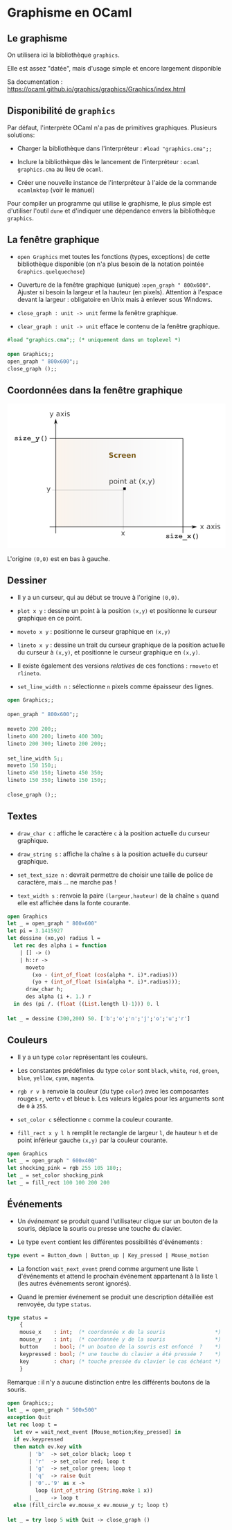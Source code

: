 Graphisme en OCaml
==================

## Le graphisme

On utilisera ici la bibliothèque `graphics`.

Elle est assez "datée", mais d'usage simple et encore largement disponible

Sa documentation : https://ocaml.github.io/graphics/graphics/Graphics/index.html

## Disponibilité de `graphics`

Par défaut, l'interprète OCaml n'a pas de primitives graphiques. Plusieurs solutions:

 - Charger la bibliothèque dans l'interpréteur : `#load "graphics.cma";;`

 - Inclure la bibliothèque dès le lancement de l'interpréteur : `ocaml graphics.cma` au lieu de `ocaml`.

 - Créer une nouvelle instance de l'interpréteur à l'aide de la commande `ocamlmktop` (voir le manuel)

Pour compiler un programme qui utilise le graphisme, le plus simple est d'utiliser l'outil `dune` et d'indiquer une dépendance envers la bibliothèque `graphics`.

## La fenêtre graphique

- `open Graphics` met toutes les fonctions (types, exceptions) de cette bibliothèque disponible (on n'a plus besoin de la notation pointée `Graphics.quelquechose`)

- Ouverture de la fenêtre graphique (unique) :`open_graph " 800x600"`. Ajuster si besoin la largeur et la hauteur (en pixels).
  Attention à l'espace devant la largeur : obligatoire en Unix mais à enlever sous Windows.

- `close_graph : unit -> unit` ferme la fenêtre graphique.

- `clear_graph : unit -> unit` efface le contenu de la fenêtre graphique.

```ocaml
#load "graphics.cma";; (* uniquement dans un toplevel *)

open Graphics;;
open_graph " 800x600";;
close_graph ();;
```

## Coordonnées dans la fenêtre graphique

![coordonnees](https://github.com/ocaml/graphics/blob/master/libgraph.png)

L'origine `(0,0)` est en bas à gauche.

## Dessiner

- Il y a un curseur, qui au début se trouve à l'origine `(0,0)`.

- `plot x y` : dessine un point à la position `(x,y)` et positionne le curseur graphique en ce point.

- `moveto x y` : positionne le curseur graphique en `(x,y)`

- `lineto x y` : dessine un trait du curseur graphique de la position actuelle du curseur à `(x,y)`, et positionne le curseur graphique en `(x,y)`.

- Il existe également des versions *relatives* de ces fonctions : `rmoveto` et `rlineto`.

- `set_line_width n` : sélectionne `n` pixels comme épaisseur des lignes.

```ocaml
open Graphics;;

open_graph " 800x600";;

moveto 200 200;;
lineto 400 200; lineto 400 300;
lineto 200 300; lineto 200 200;;

set_line_width 5;;
moveto 150 150;;
lineto 450 150; lineto 450 350;
lineto 150 350; lineto 150 150;;

close_graph ();;
```

## Textes

- `draw_char c` : affiche le caractère `c` à la position actuelle du curseur graphique.

- `draw_string s` : affiche la chaîne `s` à la position actuelle du curseur graphique.

- `set_text_size n` : devrait permettre de choisir une taille de police de caractère, mais ... ne marche pas !

- `text_width s` : renvoie la paire `(largeur,hauteur)` de la chaîne `s` quand elle est affichée dans la fonte courante.

```ocaml
open Graphics
let _ = open_graph " 800x600"
let pi = 3.1415927
let dessine (xo,yo) radius l =
  let rec des alpha i = function
    | [] -> ()
    | h::r ->
      moveto
        (xo - (int_of_float (cos(alpha *. i)*.radius)))
        (yo + (int_of_float (sin(alpha *. i)*.radius)));
      draw_char h;
      des alpha (i +. 1.) r
  in des (pi /. (float ((List.length l)-1))) 0. l

let _ = dessine (300,200) 50. ['b';'o';'n';'j';'o';'u';'r']
```

## Couleurs

- Il y a un type `color` représentant les couleurs.

- Les constantes prédéfinies du type `color` sont `black`, `white`, `red`, `green`, `blue`, `yellow`, `cyan`, `magenta`.

- `rgb r v b` renvoie la couleur (du type `color`) avec les composantes rouges `r`, verte `v` et bleue `b`. Les valeurs légales pour les arguments sont de `0` à `255`.

- `set_color c` sélectionne `c` comme la couleur courante.

- `fill_rect x y l h` remplit le rectangle de largeur `l`, de hauteur `h` et de point inférieur gauche `(x,y)` par la couleur courante.

```ocaml
open Graphics
let _ = open_graph " 600x400"
let shocking_pink = rgb 255 105 180;;
let _ = set_color shocking_pink
let _ = fill_rect 100 100 200 200
```

## Événements

- Un *événement* se produit quand l'utilisateur clique sur un bouton de la souris, déplace la souris ou presse une touche du clavier.

- Le type `event` contient les différentes possibilités d'événements :

```ocaml
type event = Button_down | Button_up | Key_pressed | Mouse_motion
```
- La fonction `wait_next_event` prend comme argument une liste `l` d'événements et attend le prochain événement appartenant à la liste `l` (les autres événements seront ignorés).

- Quand le premier événement se produit une description détaillée est renvoyée, du type `status`.

```ocaml
type status =
    { 
    mouse_x    : int;  (* coordonnée x de la souris                *)
    mouse_y    : int;  (* coordonnée y de la souris                *)
    button     : bool; (* un bouton de la souris est enfoncé  ?    *)
    keypressed : bool; (* une touche du clavier a été pressée ?    *)
    key        : char; (* touche pressée du clavier le cas échéant *)
    }
```

Remarque : il n'y a aucune distinction entre les différents boutons de la souris.

```ocaml
open Graphics;;
let _ = open_graph " 500x500"
exception Quit
let rec loop t =
  let ev = wait_next_event [Mouse_motion;Key_pressed] in
  if ev.keypressed
  then match ev.key with
       | 'b'  -> set_color black; loop t
       | 'r'  -> set_color red; loop t
       | 'g'  -> set_color green; loop t
       | 'q'  -> raise Quit
       | '0'..'9' as x ->
         loop (int_of_string (String.make 1 x))
       | _    -> loop t
  else (fill_circle ev.mouse_x ev.mouse_y t; loop t)

let _ = try loop 5 with Quit -> close_graph ()
```
